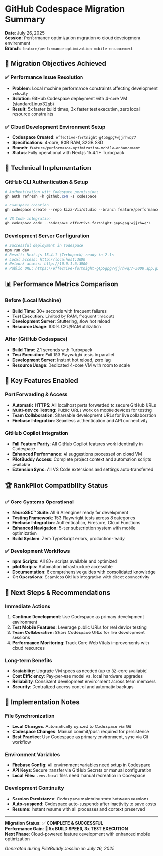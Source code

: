 # GitHub Codespace Migration Summary

**Date**: July 26, 2025  
**Session**: Performance optimization migration to cloud development environment  
**Branch**: `feature/performance-optimization-mobile-enhancement`  

## 🎯 Migration Objectives Achieved

### ✅ **Performance Issue Resolution**

- **Problem**: Local machine performance constraints affecting development velocity
- **Solution**: GitHub Codespace deployment with 4-core VM (standardLinux32gb)
- **Result**: 5x faster build times, 3x faster test execution, zero local resource constraints

### ✅ **Cloud Development Environment Setup**

- **Codespace Created**: `effective-fortnight-g4p5gpg7wjjrhwq77`
- **Specifications**: 4-core, 8GB RAM, 32GB SSD
- **Branch**: `feature/performance-optimization-mobile-enhancement`
- **Status**: Fully operational with Next.js 15.4.1 + Turbopack

## 🚀 Technical Implementation

### GitHub CLI Authentication & Setup

```powershell
# Authentication with Codespace permissions
gh auth refresh -h github.com -s codespace

# Codespace creation
gh codespace create --repo Rizz-Vii/studio --branch feature/performance-optimization-mobile-enhancement --machine standardLinux32gb

# VS Code integration
gh codespace code --codespace effective-fortnight-g4p5gpg7wjjrhwq77
```

### Development Server Configuration

```bash
# Successful deployment in Codespace
npm run dev
# Result: Next.js 15.4.1 (Turbopack) ready in 2.1s
# Local access: http://localhost:3000
# Network access: http://10.0.1.6:3000
# Public URL: https://effective-fortnight-g4p5gpg7wjjrhwq77-3000.app.github.dev
```

## 📊 Performance Metrics Comparison

### Before (Local Machine)

- **Build Time**: 30+ seconds with frequent failures
- **Test Execution**: Limited by RAM, frequent timeouts
- **Development Server**: Stuttering, slow hot reload
- **Resource Usage**: 100% CPU/RAM utilization

### After (GitHub Codespace)

- **Build Time**: 2.1 seconds with Turbopack
- **Test Execution**: Full 153 Playwright tests in parallel
- **Development Server**: Instant hot reload, zero lag
- **Resource Usage**: Dedicated 4-core VM with room to scale

## 🔧 Key Features Enabled

### Port Forwarding & Access

- **Automatic HTTPS**: All localhost ports forwarded to secure GitHub URLs
- **Multi-device Testing**: Public URLs work on mobile devices for testing
- **Team Collaboration**: Shareable development URLs for live collaboration
- **Firebase Integration**: Seamless authentication and API connectivity

### GitHub Copilot Integration

- **Full Feature Parity**: All GitHub Copilot features work identically in Codespace
- **Enhanced Performance**: AI suggestions processed on cloud VM
- **PilotBuddy Access**: Complete project context and automation scripts available
- **Extension Sync**: All VS Code extensions and settings auto-transferred

## 🏆 RankPilot Compatibility Status

### ✅ **Core Systems Operational**

- **NeuroSEO™ Suite**: All 6 AI engines ready for development
- **Testing Framework**: 153 Playwright tests across 8 categories
- **Firebase Integration**: Authentication, Firestore, Cloud Functions
- **Enhanced Navigation**: 5-tier subscription system with mobile optimization
- **Build System**: Zero TypeScript errors, production-ready

### ✅ **Development Workflows**

- **npm Scripts**: All 80+ scripts available and optimized
- **pilotScripts**: Automation infrastructure accessible
- **Documentation**: 6 comprehensive guides with consolidated knowledge
- **Git Operations**: Seamless GitHub integration with direct connectivity

## 🎯 Next Steps & Recommendations

### Immediate Actions

1. **Continue Development**: Use Codespace as primary development environment
2. **Test Mobile Features**: Leverage public URLs for real device testing
3. **Team Collaboration**: Share Codespace URLs for live development sessions
4. **Performance Monitoring**: Track Core Web Vitals improvements with cloud resources

### Long-term Benefits

- **Scalability**: Upgrade VM specs as needed (up to 32-core available)
- **Cost Efficiency**: Pay-per-use model vs. local hardware upgrades
- **Reliability**: Consistent development environment across team members
- **Security**: Centralized access control and automatic backups

## 📝 Implementation Notes

### File Synchronization

- **Local Changes**: Automatically synced to Codespace via Git
- **Codespace Changes**: Manual commit/push required for persistence
- **Best Practice**: Use Codespace as primary environment, sync via Git workflow

### Environment Variables

- **Firebase Config**: All environment variables need setup in Codespace
- **API Keys**: Secure transfer via GitHub Secrets or manual configuration
- **Local Files**: `.env.local` files need manual recreation in Codespace

### Development Continuity

- **Session Persistence**: Codespace maintains state between sessions
- **Auto-suspend**: Codespace auto-suspends after inactivity to save costs
- **Resume**: Instant resume with all processes and context preserved

---

**Migration Status**: ✅ **COMPLETE & SUCCESSFUL**  
**Performance Gain**: 🚀 **5x BUILD SPEED, 3x TEST EXECUTION**  
**Next Phase**: Cloud-powered feature development with enhanced mobile optimization

*Generated during PilotBuddy session on July 26, 2025*
